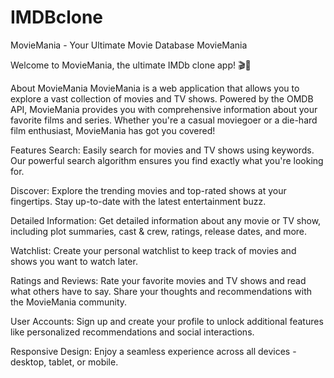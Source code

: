 # IMDBclone
MovieMania - Your Ultimate Movie Database
MovieMania

Welcome to MovieMania, the ultimate IMDb clone app! 🎬🍿

About MovieMania
MovieMania is a web application that allows you to explore a vast collection of movies and TV shows. Powered by the OMDB API, MovieMania provides you with comprehensive information about your favorite films and series. Whether you're a casual moviegoer or a die-hard film enthusiast, MovieMania has got you covered!

Features
Search: Easily search for movies and TV shows using keywords. Our powerful search algorithm ensures you find exactly what you're looking for.

Discover: Explore the trending movies and top-rated shows at your fingertips. Stay up-to-date with the latest entertainment buzz.

Detailed Information: Get detailed information about any movie or TV show, including plot summaries, cast & crew, ratings, release dates, and more.

Watchlist: Create your personal watchlist to keep track of movies and shows you want to watch later.

Ratings and Reviews: Rate your favorite movies and TV shows and read what others have to say. Share your thoughts and recommendations with the MovieMania community.

User Accounts: Sign up and create your profile to unlock additional features like personalized recommendations and social interactions.

Responsive Design: Enjoy a seamless experience across all devices - desktop, tablet, or mobile.

